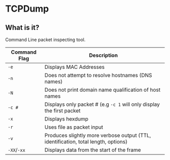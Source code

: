 # TCPDump

## What is it?

Command Line packet inspecting tool.

|Command Flag|Description|
|---|---|
|```-e```|Displays MAC Addresses|
|```-n```|Does not attempt to resolve hostnames (DNS names)|
|```-N```|Does not print domain name qualification of host names|
|```-c #```|Displays only packet # (e.g ```-c 1``` will only display the first packet|
|```-x```|Displays hexdump|
|```-r```|Uses file as packet input|
|```-v```|Produces slightly more verbose output (TTL, identification, total length, options)|
|```-XX```/```-xx```|Displays data from the start of the frame|

